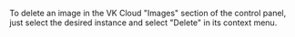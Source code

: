 To delete an image in the VK Cloud "Images" section of the control panel, just select the desired instance and select "Delete" in its context menu.
